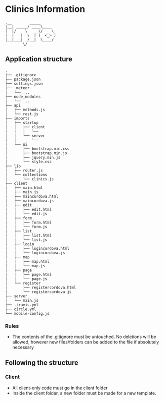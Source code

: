 # Clinics Information

```
.__        _____       
|__| _____/ ____\____  
|  |/    \   __\/  _ \ 
|  |   |  \  | (  <_> )
|__|___|  /__|  \____/ 
        \/             
```

## Application structure

```
.
├── .gitignore
├── package.json
├── settings.json
├── .meteor
|   └── ...
├── node_modules
|   └── ...
├── api
|   ├── methods.js
|	└── rest.js
├── imports
|   ├── startup
|	|	├── client
|	|	|	└──
|	|	└── server
|	|		└──
|   └── ui
|		├── bootstrap.min.css
|		├── bootstrap.min.js
|		├── jquery.min.js
|		└── style.css
├── lib
|   ├── router.js
|	└── collections
|		└── clinics.js
├── client
|	├── main.html
|	├── main.js
|	├── maincordova.html
|	├── maincordova.js
|	├── edit
|	|   ├── edit.html
|	|	└── edit.js
|	├── form
|	|   ├── form.html
|	|	└── form.js
|	├── list
|	|   ├── list.html
|	|	└── list.js
|	├── login
|	|   ├── logincordova.html
|	|	└── logincordova.js
|	├── map
|	|   ├── map.html
|	|	└── map.js
|	├── page
|	|   ├── page.html
|	|	└── page.js
|	└── register
|		├── registercordova.html
|		└── registercordova.js
├── server
|	└── main.js
├── .travis.yml
├── circle.yml
└── mobile-config.js
```

### Rules
* The contents of the .gitignore must be untouched. No deletions will be allowed, however new files/folders can be added to the file if absolutely necessary

## Following the structure

### Client
* All client-only code must go in the client folder
* Inside the client folder, a new folder must be made for a new template. 
